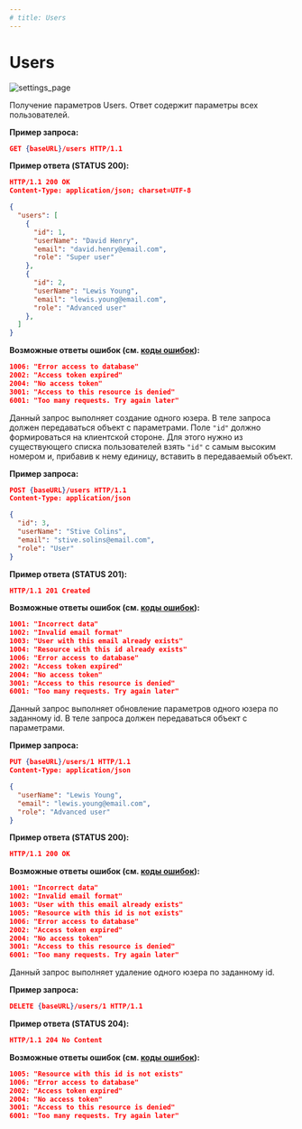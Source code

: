 ```yaml
---
# title: Users
---
```

# Users

![settings_page](/images/settings_page/users.png)

<req method="get" path="/users" isArrow>

Получение параметров Users. Ответ содержит параметры всех пользователей.

**Пример запроса:**

```json
GET {baseURL}/users HTTP/1.1
```

**Пример ответа (STATUS 200):**

```json
HTTP/1.1 200 OK
Content-Type: application/json; charset=UTF-8

{
  "users": [
    {
      "id": 1,
      "userName": "David Henry",
      "email": "david.henry@email.com",
      "role": "Super user"
    },
    {
      "id": 2,
      "userName": "Lewis Young",
      "email": "lewis.young@email.com",
      "role": "Advanced user"
    },
  ]
}
```

**Возможные ответы ошибок (см. [коды ошибок](/v1/api/errors.html)):**

```json
1006: "Error access to database"
2002: "Access token expired"
2004: "No access token"
3001: "Access to this resource is denied"
6001: "Too many requests. Try again later"
```

</req>

<!-- ********************************************************************************************** 

-->
<req method="post" path="/users" isArrow>

Данный запрос выполняет создание одного юзера.
В теле запроса должен передаваться объект с параметрами.
Поле `"id"` должно формироваться на клиентской стороне. Для этого нужно из существующего списка пользователей взять `"id"` с самым высоким номером и, прибавив к нему единицу, вставить в передаваемый объект.

**Пример запроса:**

```json
POST {baseURL}/users HTTP/1.1
Content-Type: application/json

{
  "id": 3,
  "userName": "Stive Colins",
  "email": "stive.solins@email.com",
  "role": "User"
}
```

**Пример ответа (STATUS 201):**

```json
HTTP/1.1 201 Created
```

**Возможные ответы ошибок (см. [коды ошибок](/v1/api/errors.html)):**

```json
1001: "Incorrect data"
1002: "Invalid email format"
1003: "User with this email already exists"
1004: "Resource with this id already exists"
1006: "Error access to database"
2002: "Access token expired"
2004: "No access token"
3001: "Access to this resource is denied"
6001: "Too many requests. Try again later"
```

</req>

<!-- **********************************************************************************************

-->
<req method="put" path="/users/{id}" isArrow>

Данный запрос выполняет обновление параметров одного юзера по заданному id.
В теле запроса должен передаваться объект с параметрами.

**Пример запроса:**

```json
PUT {baseURL}/users/1 HTTP/1.1
Content-Type: application/json

{
  "userName": "Lewis Young",
  "email": "lewis.young@email.com",
  "role": "Advanced user"
}
```

**Пример ответа (STATUS 200):**

```json
HTTP/1.1 200 OK
```

**Возможные ответы ошибок (см. [коды ошибок](/v1/api/errors.html)):**

```json
1001: "Incorrect data"
1002: "Invalid email format"
1003: "User with this email already exists"
1005: "Resource with this id is not exists"
1006: "Error access to database"
2002: "Access token expired"
2004: "No access token"
3001: "Access to this resource is denied"
6001: "Too many requests. Try again later"
```

</req>

<!-- ********************************************************************************************** 

-->
<req method="delete" path="/users/{id}" isArrow>

Данный запрос выполняет удаление одного юзера по заданному id.

**Пример запроса:**

```json
DELETE {baseURL}/users/1 HTTP/1.1
```

**Пример ответа (STATUS 204):**

```json
HTTP/1.1 204 No Content
```

**Возможные ответы ошибок (см. [коды ошибок](/v1/api/errors.html)):**

```json
1005: "Resource with this id is not exists"
1006: "Error access to database"
2002: "Access token expired"
2004: "No access token"
3001: "Access to this resource is denied"
6001: "Too many requests. Try again later"
```

</req>